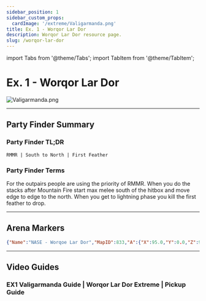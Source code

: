 ```yaml
---
sidebar_position: 1
sidebar_custom_props:
  cardImage: '/extreme/Valigarmanda.png'
title: Ex. 1 - Worqor Lar Dor
description: Worqor Lar Dor resource page.
slug: /worqor-lar-dor
---
```


import Tabs from '@theme/Tabs';
import TabItem from '@theme/TabItem';

# Ex. 1 - Worqor Lar Dor
![Valigarmanda.png](/extreme/Valigarmanda.png)

***

## Party Finder Summary

### Party Finder TL;DR

```
RMMR | South to North | First Feather
```

### Party Finder Terms

<Tabs>
  <TabItem value="RMMR" label="RMMR" default>
    For the outpairs people are using the priority of RMMR.
  </TabItem>
    <TabItem value="South to North" label="South to North" default>
    When you do the stacks after Mountain Fire start max melee south of the hitbox and move edge to edge to the north.
  </TabItem>
    <TabItem value="First Feather" label="First Feather" default>
    When you get to lightning phase you kill the first feather to drop.
  </TabItem>
</Tabs>

***

## Arena Markers

```json
{"Name":"NASE - Worqoe Lar Dor","MapID":833,"A":{"X":95.0,"Y":0.0,"Z":95.0,"ID":0,"Active":true},"B":{"X":105.0,"Y":0.0,"Z":95.0,"ID":1,"Active":true},"C":{"X":95.0,"Y":0.0,"Z":105.0,"ID":2,"Active":true},"D":{"X":105.0,"Y":0.0,"Z":105.0,"ID":3,"Active":true},"One":{"X":89.0,"Y":0.0,"Z":86.0,"ID":4,"Active":true},"Two":{"X":111.0,"Y":0.0,"Z":86.0,"ID":5,"Active":true},"Three":{"X":81.0,"Y":0.0,"Z":94.0,"ID":6,"Active":true},"Four":{"X":119.0,"Y":0.0,"Z":94.0,"ID":7,"Active":true}} 
```


***

## Video Guides

### EX1 Valigarmanda Guide | Worqor Lar Dor Extreme | Pickup Guide

<YouTube youTubeId="58214kCHdMI" />